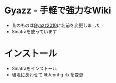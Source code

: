# Gyazz - 手軽で強力なWiki

* 昔のものは[Gyazz2010](https://github.com/masui/Gyazz2010)に名前を変更しました
* Sinatraを使っています

# インストール

* Sinatraをインストール
* 環境にあわせて lib/config.rb を変更
